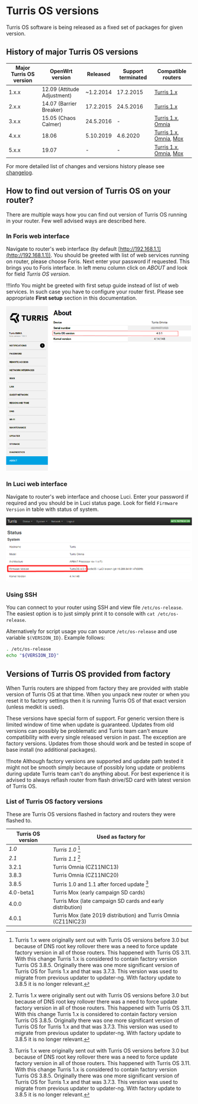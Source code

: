 # Turris OS versions
Turris OS software is being released as a fixed set of packages for given version.

## History of major Turris OS versions

| Major Turris OS version | OpenWrt version             | Released  | Support terminated | Compatible routers                                                        |
|-------------------------|-----------------------------|-----------|--------------------|---------------------------------------------------------------------------|
| 1.x.x                   | 12.09 (Attitude Adjustment) | ~1.2.2014 | 17.2.2015          | [Turris 1.x](models.md#turris-1x)                                         |
| 2.x.x                   | 14.07 (Barrier Breaker)     | 17.2.2015 | 24.5.2016          | [Turris 1.x](models.md#turris-1x)                                         |
| 3.x.x                   | 15.05 (Chaos Calmer)        | 24.5.2016 | -                  | [Turris 1.x](models.md#turris-1x), [Omnia](models.md#turris-omnia)        |
| 4.x.x                   | 18.06                       | 5.10.2019 | 4.6.2020           | [Turris 1.x](models.md#turris-1x), [Omnia](models.md#turris-omnia), [Mox](models.md#turris-mox) |
| 5.x.x                   | 19.07                       | -         | -                  | [Turris 1.x](models.md#turris-1x), [Omnia](models.md#turris-omnia), [Mox](models.md#turris-mox) |

For more detailed list of changes and versions history please see
[changelog](changelog.md).


## How to find out version of Turris OS on your router?
There are multiple ways how you can find out version of Turris OS running in your
router. Few well advised ways are described here.

### In Foris web interface
Navigate to router's web interface (by default
[http://192.168.1.1](http://192.168.1.1)). You should be greeted with list of web
services running on router, please choose Foris. Next enter your password if
requested. This brings you to Foris interface. In left menu column click on
_ABOUT_ and look for field _Turris OS version_.

!!!info
    You might be greeted with first setup guide instead of list of web services.
    In such case you have to configure your router first. Please see appropriate
    __First setup__ section in this documentation.

![Foris About](foris-about-version.png)

### In Luci web interface
Navigate to router's web interface and choose Luci. Enter your password if
required and you should be in Luci status page. Look for field `Firmware Version`
in table with status of system.

![Luci Status](luci-status-version.png)

### Using SSH
You can connect to your router using SSH and view file `/etc/os-release`. The
easiest option is to just simply print it to console with `cat /etc/os-release`.

Alternatively for script usage you can source `/etc/os-release` and use variable
`$(VERSION_ID}`. Example follows:
```sh
. /etc/os-release
echo "${VERSION_ID}"
```

## Versions of Turris OS provided from factory
When Turris routers are shipped from factory they are provided with stable version
of Turris OS at that time. When you unpack new router or when you reset it to
factory settings then it is running Turris OS of that exact version (unless medkit
is used).

These versions have special form of support. For generic version there is limited
window of time when update is guaranteed. Updates from old versions can possibly
be problematic and Turris team can't ensure compatibility with every single
released version in past. The exception are factory versions. Updates from those
should work and be tested in scope of base install (no additional packages).

!!!note
    Although factory versions are supported and update path tested it might not be
    smooth simply because of possibly long update or problems during update Turris
    team can't do anything about. For best experience it is advised to always
    reflash router from flash drive/SD card with latest version of Turris OS.

### List of Turris OS factory versions
These are Turris OS versions flashed in factory and routers they were flashed to.

| Turris OS version | Used as factory for                                              |
|-------------------|------------------------------------------------------------------|
| _1.0_             | _Turris 1.0_ [^1]                                                |
| _2.1_             | _Turris 1.1_ [^1]                                                |
| 3.2.1             | Turris Omnia (CZ11NIC13)                                         |
| 3.8.3             | Turris Omnia (CZ11NIC20)                                         |
| 3.8.5             | Turris 1.0 and 1.1 after forced update [^1]                      |
| 4.0-beta1         | Turris Mox (early campaign SD cards)                             |
| 4.0.0             | Turris Mox (late campaign SD cards and early distribution)       |
| 4.0.1             | Turris Mox (late 2019 distribution) and Turris Omnia (CZ11NIC23) |

[^1]: Turris 1.x were originally sent out with Turris OS versions before 3.0 but
  because of DNS root key rollover there was a need to force update factory
  version in all of those routers. This happened with Turris OS 3.11. With this
  change Turris 1.x is considered to contain factory version Turris OS 3.8.5.
  Originally there was one more significant version of Turris OS for Turris 1.x
  and that was 3.7.3. This version was used to migrate from previous updater to
  updater-ng. With factory update to 3.8.5 it is no longer relevant.
